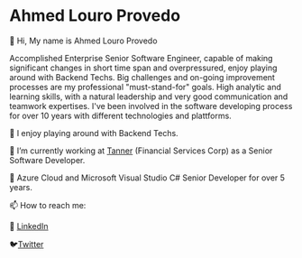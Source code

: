 # Ahmed Louro Provedo

👋 Hi, 
My name is Ahmed Louro Provedo

Accomplished Enterprise Senior Software Engineer, capable of making significant changes in short time span and overpressured, enjoy playing around with Backend Techs.
Big challenges and on-going improvement processes are my professional "must-stand-for" goals.
High analytic and learning skills, with a natural leadership and very good communication and teamwork expertises. 
I've been involved in the software developing process for over 10 years with different technologies and plattforms.

👀 I enjoy playing around with Backend Techs.

🌱 I’m currently working at <a href="https://www.linkedin.com/company/tannercl/">Tanner</a> (Financial Services Corp) as a Senior Software Developer.

💞️ Azure Cloud and Microsoft Visual Studio C# Senior Developer for over 5 years.


📫 How to reach me:

<p>💼 <a href="https://www.linkedin.com/in/ahmed-louro-provedo/">LinkedIn</a></p>
<p>🐦<a href="https://twitter.com/ahmedlp86">Twitter</a></p>
